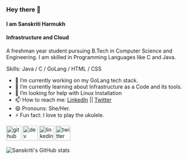 ### Hey there 👋
#### I am Sanskriti Harmukh
#### Infrastructure and Cloud
<!--![Infrastructure and Cloud](https://github.com/SanskritiHarmukh/SanskritiHarmukh/blob/main/Sanskriti.jpg)-->

A freshman year student pursuing B.Tech in Computer Science and Engineering. I am skilled in Programming Languages like C and Java.


Skills: Java / C / GoLang / HTML / CSS

- 🔭 I’m currently working on my GoLang tech stack. 
- 🌱 I’m currently learning about Infrastructure as a Code and its tools. 
- 🤔 I’m looking for help with Linux Installation 
- 📫 How to reach me: [LinkedIn](https://www.linkedin.com/in/sanskriti-harmukh-81b343206/) || [Twitter](https://twitter.com/SanskritiHarmu1) 
- 😄 Pronouns: She/Her. 
- ⚡ Fun fact: I love to play the ukulele. 


[<img src='https://cdn.jsdelivr.net/npm/simple-icons@3.0.1/icons/github.svg' alt='github' height='40'>](https://github.com/https://github.com/SanskritiHarmukh)  [<img src='https://cdn.jsdelivr.net/npm/simple-icons@3.0.1/icons/dev-dot-to.svg' alt='dev' height='40'>](https://dev.to/https://dev.to/sanskritiharmu1)  [<img src='https://cdn.jsdelivr.net/npm/simple-icons@3.0.1/icons/linkedin.svg' alt='linkedin' height='40'>](https://www.linkedin.com/in/https://www.linkedin.com/in/sanskriti-harmukh-81b343206//)  [<img src='https://cdn.jsdelivr.net/npm/simple-icons@3.0.1/icons/twitter.svg' alt='twitter' height='40'>](https://twitter.com/https://twitter.com/SanskritiHarmu1)  

![Sanskriti's GitHub stats](https://github-readme-stats.vercel.app/api?username=SanskritiHarmukh&count_private=true)
  

